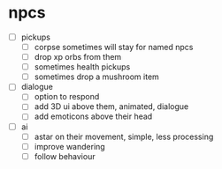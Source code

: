 # npcs

- [ ] pickups
    - [ ] corpse sometimes will stay for named npcs
    - [ ] drop xp orbs from them
    - [ ] sometimes health pickups
    - [ ] sometimes drop a mushroom item

- [ ] dialogue
    - [ ] option to respond
    - [ ] add 3D ui above them, animated, dialogue
    - [ ] add emoticons above their head

- [ ] ai
    - [ ] astar on their movement, simple, less processing
    - [ ] improve wandering
    - [ ] follow behaviour
